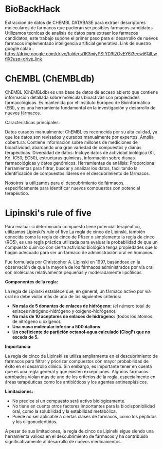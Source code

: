 # BioBackHack
Extraccion de datos de CHEMBL DATABASE para extraer descriptores moleculares de farmacos que pudieran ser posibles farmacos candidatos
Utilizamos tecnicas de analisis de datos para extraer los farmacos candidatos, este trabajo supone el primer paso para el desarrollo de nuevos farmacos implementado inteligencia artificial generativa.
Link de nuestro google colab : https://drive.google.com/drive/folders/1K3miyPSfYD9l2OvEY6i3ecwt6QlLwfiX?usp=drive_link


# ChEMBL (ChEMBLdb) 
ChEMBL (ChEMBLdb) es una base de datos de acceso abierto que contiene información detallada sobre moléculas bioactivas con propiedades farmacológicas. Es mantenida por el Instituto Europeo de Bioinformática (EBI), y es una herramienta fundamental en la investigación y desarrollo de nuevos fármacos.

Características principales:

Datos curados manualmente: ChEMBL es reconocida por su alta calidad, ya que los datos son revisados y curados manualmente por expertos.
Amplia cobertura: Contiene información sobre millones de mediciones de bioactividad, abarcando una gran variedad de compuestos y dianas terapéuticas.
Diversidad de datos: Incluye datos de actividad biológica (Ki, Kd, IC50, EC50), estructuras químicas, información sobre dianas farmacológicas y datos genómicos.
Herramientas de análisis: Proporciona herramientas para filtrar, buscar y analizar los datos, facilitando la identificación de compuestos líderes en el descubrimiento de fármacos.

Nosotros la utilizamos para el descubrimiento de fármacos, especificamente para identificar nuevos compuestos con potencial terapéutico.






# Lipinski's rule of five

Para evaluar si determinado compuesto tiene potencial terapéutico, utilizamos Lipinski's rule of five
La regla de cinco de Lipinski, también conocida como la regla de cinco de Pfizer o simplemente la regla de cinco (RO5), es una regla práctica utilizada para evaluar la probabilidad de que un compuesto químico con cierta actividad biológica tenga propiedades que lo hagan adecuado para ser un fármaco de administración oral en humanos.

Fue formulada por Christopher A. Lipinski en 1997, basándose en la observación de que la mayoría de los fármacos administrados por vía oral son moléculas relativamente pequeñas y moderadamente lipofílicas.

**Componentes de la regla:**

La regla de Lipinski establece que, en general, un fármaco activo por vía oral no debe violar más de uno de los siguientes criterios:

* **No más de 5 donantes de enlaces de hidrógeno:** (el número total de enlaces nitrógeno-hidrógeno y oxígeno-hidrógeno).
* **No más de 10 aceptores de enlaces de hidrógeno:** (todos los átomos de nitrógeno u oxígeno).
* **Una masa molecular inferior a 500 daltons.**
* **Un coeficiente de partición octanol-agua calculado (ClogP) que no exceda de 5.**

**Importancia:**

La regla de cinco de Lipinski se utiliza ampliamente en el descubrimiento de fármacos para filtrar y priorizar compuestos con mayor probabilidad de éxito en el desarrollo clínico. Sin embargo, es importante tener en cuenta que es una regla general y que existen excepciones. Algunos fármacos aprobados violan más de uno de los criterios de la regla, especialmente en áreas terapéuticas como los antibióticos y los agentes antineoplásicos.

**Limitaciones:**

* No predice si un compuesto será activo biológicamente.
* No tiene en cuenta otros factores importantes para la biodisponibilidad oral, como la solubilidad y la estabilidad metabólica.
* Puede no ser aplicable a ciertas clases de fármacos, como los péptidos y los oligonucleótidos.

A pesar de sus limitaciones, la regla de cinco de Lipinski sigue siendo una herramienta valiosa en el descubrimiento de fármacos y ha contribuido significativamente al desarrollo de nuevos medicamentos.
